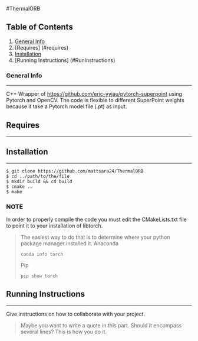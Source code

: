 #ThermalORB
## Table of Contents
1. [General Info](#general-info)
2. [Requires] (#requires)
3. [Installation](#installation)
4. [Running Instructions] (#RunInstructions)
### General Info
***
C++ Wrapper of https://github.com/eric-yyjau/pytorch-superpoint using Pytorch and OpenCV. 
The code is flexible to different SuperPoint weights because it take a Pytorch model file (.pt) as input.

## Requires
***

## Installation
***
```
$ git clone https://github.com/mattsara24/ThermalORB
$ cd ../path/to/the/file
$ mkdir build && cd build
$ cmake ..
$ make
```
### NOTE
In order to properly compile the code you must edit the CMakeLists.txt file to point it to your installation of libtorch.
> The easiest way to do that is to determine where your python package manager installed it.
> Anaconda
> ```
> conda info torch
> ```
> Pip
> ```
> pip show torch
> ```
## Running Instructions
***
Give instructions on how to collaborate with your project.
> Maybe you want to write a quote in this part. 
> Should it encompass several lines?
> This is how you do it.
